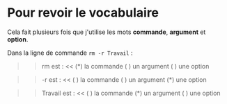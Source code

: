 
# Pour revoir le vocabulaire

Cela fait plusieurs fois que j'utilise les mots **commande**, **argument** et **option**.


Dans la ligne de commande `rm -r Travail` :

>> rm est : <<
(*) la commande
( ) un argument
( ) une option

>> -r  est : <<
( ) la commande
( ) un argument
(*) une option

>> Travail est : <<
( ) la commande
(*) un argument
( ) une option

